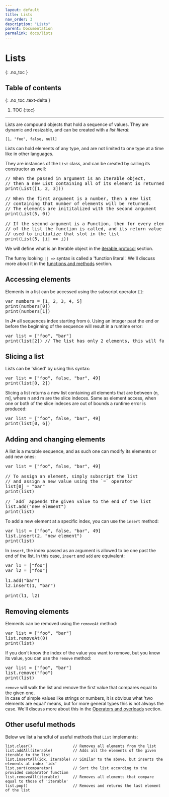 ```yaml
---
layout: default
title: Lists
nav_order: 3
description: "Lists"
parent: Documentation
permalink: docs/lists
---
```


# Lists
{: .no_toc }

## Table of contents
{: .no_toc .text-delta }

1. TOC
{:toc}

---

Lists are compound objects that hold a sequence of values. They are dynamic and resizable, and can
be created with a *list literal*:
```jstar
[1, "foo", false, null]
```

Lists can hold elements of any type, and are not limited to one type at a time like in other 
languages.

They are instances of the `List` class, and can be created by calling its constructor as well:
<pre class='runnable-snippet'>
// When the passed in argument is an Iterable object, 
// then a new List containing all of its element is returned
print(List([1, 2, 3]))

// When the first argument is a number, then a new list 
// containing that number of elements will be returned.
// The elements are inititalized with the second argument
print(List(5, 0))

// If the second argument is a Function, then for every element 
// of the list the function is called, and its return value is 
// used to initialize that slot in the list
print(List(5, |i| => i))
</pre>

We will define what is an Iterable object in the [iterable protocol](iterable-protocol) section.
 
The funny looking `|| =>` syntax is called a 'function literal'. We'll discuss more about it in the 
[functions and methods](functions-and-methods) section.

## Accessing elements

Elements in a list can be accessed using the subscript operator `[]`:
<pre class='runnable-snippet'>
var numbers = [1, 2, 3, 4, 5]
print(numbers[0])
print(numbers[1])
</pre>

In **J\*** all sequences index starting from `0`. Using an integer past the end or before the
beginning of the sequence will result in a runtime error:
<pre class='runnable-snippet'>
var list = ["foo", "bar"]
print(list[2]) // The list has only 2 elements, this will fail
</pre>

## Slicing a list

Lists can be 'sliced' by using this syntax:
<pre class='runnable-snippet'>
var list = ["foo", false, "bar", 49]
print(list[0, 2])
</pre>

Slicing a list returns a new list containing all elements that are between (n, m], where n and m are
the slice indeces. Same as element access, when one or both of the slice indeces are out of bounds
a runtime error is produced:
<pre class='runnable-snippet'>
var list = ["foo", false, "bar", 49]
print(list[0, 6])
</pre>

## Adding and changing elements

A list is a mutable sequence, and as such one can modify its elements or add new ones:
<pre class='runnable-snippet'>
var list = ["foo", false, "bar", 49]

// To assign an element, simply subscript the list
// and assign a new value using the `=` operator
list[0] = "bar"
print(list)

// `add` appends the given value to the end of the list
list.add("new element")
print(list)
</pre>

To add a new element at a specific index, you can use the `insert` method:
<pre class='runnable-snippet'>
var list = ["foo", false, "bar", 49]
list.insert(2, "new element")
print(list)
</pre>

In `insert`, the index passed as an argument is allowed to be one past the end of the list. In this
case, `insert` and `add` are equivalent:
<pre class='runnable-snippet'>
var l1 = ["foo"]
var l2 = ["foo"]

l1.add("bar")
l2.insert(1, "bar")

print(l1, l2)
</pre>

## Removing elements

Elements can be removed using the `removeAt` method:
<pre class='runnable-snippet'>
var list = ["foo", "bar"]
list.removeAt(0)
print(list)
</pre>

If you don't know the index of the value you want to remove, but you know its value, you can use the
`remove` method:
<pre class='runnable-snippet'>
var list = ["foo", "bar"]
list.remove("foo")
print(list)
</pre>

`remove` will walk the list and remove the first value that compares equal to the given one.  
In case of simple values like strings or numbers, it is obvious what 'two elements are equal' means,
but for more general types this is not always the case. We'll discuss more about this in the 
[Operators and overloads](operators-and-overloads) section.

## Other useful methods
Below we list a handful of useful methods that `List` implements:
```jstar
list.clear()                  // Removes all elements from the list
list.addAll(iterable)         // Adds all the elements of the given iterable to the list
list.insertAll(idx, iterable) // Similar to the above, but inserts the elements at index 'idx'
list.sort(comparator)         // Sort the list according to the provided comparator function
list.removeAll(iterable)      // Removes all elements that compare equal to those of 'iterable'
list.pop()                    // Removes and returns the last element of the list
```